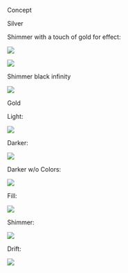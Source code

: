 
Concept

Silver

Shimmer with a touch of gold for effect:

![](silver_shimmer_goldtouch.svg)

![](silver_shimmer_goldtouch_light.svg)

Shimmer black infinity

![](silver_shimmer_black.svg)

Gold

Light:

![](gold_concept.svg)

Darker:

![](gold_concept_darker.svg)

Darker w/o Colors:

![](gold_concept_dark_nocolors2.svg)

Fill:

![](gold_concept_color_fill.svg)

Shimmer:

![](gold_dark_colors_shimmer.svg)

Drift:

![](gold_dark_color_drift.svg)
